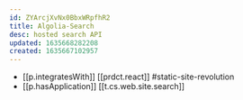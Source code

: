 ```yaml
---
id: ZYArcjXvNx0BbxWRpfhR2
title: Algolia-Search
desc: hosted search API
updated: 1635668282208
created: 1635667102957
---
```




- [[p.integratesWith]] [[prdct.react]] #static-site-revolution
- [[p.hasApplication]] [[t.cs.web.site.search]]
